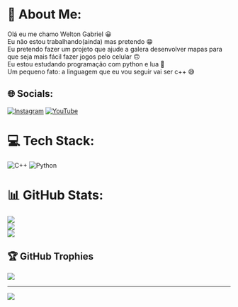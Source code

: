 # 💫 About Me:
Olá eu me chamo Welton Gabriel 😀<br>Eu não estou trabalhando(ainda) mas pretendo 😁<br>Eu pretendo fazer um projeto que ajude a galera desenvolver mapas para que seja mais fácil fazer jogos pelo celular 🙃<br>Eu estou estudando programação com python e lua 🌙 <br>Um pequeno fato: a linguagem que eu vou seguir vai ser c++ 😅


## 🌐 Socials:
[![Instagram](https://img.shields.io/badge/Instagram-%23E4405F.svg?logo=Instagram&logoColor=white)](https://instagram.com/__wghs__) [![YouTube](https://img.shields.io/badge/YouTube-%23FF0000.svg?logo=YouTube&logoColor=white)](https://youtube.com/@Fireyest) 

# 💻 Tech Stack:
![C++](https://img.shields.io/badge/c++-%2300599C.svg?style=for-the-badge&logo=c%2B%2B&logoColor=white) ![Python](https://img.shields.io/badge/python-3670A0?style=for-the-badge&logo=python&logoColor=ffdd54)
# 📊 GitHub Stats:
![](https://github-readme-stats.vercel.app/api?username=Fireyiii&theme=dracula&hide_border=true&include_all_commits=false&count_private=false)<br/>
![](https://nirzak-streak-stats.vercel.app/?user=Fireyiii&theme=dracula&hide_border=true)<br/>
![](https://github-readme-stats.vercel.app/api/top-langs/?username=Fireyiii&theme=dracula&hide_border=true&include_all_commits=false&count_private=false&layout=compact)

## 🏆 GitHub Trophies
![](https://github-profile-trophy.vercel.app/?username=Fireyiii&theme=dracula&no-frame=false&no-bg=false&margin-w=4)

---
[![](https://visitcount.itsvg.in/api?id=Fireyiii&icon=6&color=7)](https://visitcount.itsvg.in)

<!-- Proudly created with GPRM ( https://gprm.itsvg.in ) -->
